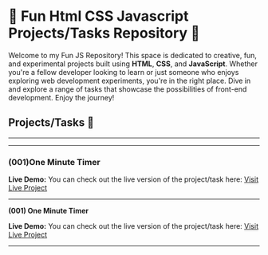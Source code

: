 # 🚀 Fun Html CSS Javascript Projects/Tasks Repository 🎉

Welcome to my Fun JS Repository! This space is dedicated to creative, fun, and experimental projects built using **HTML**, **CSS**, and **JavaScript**. Whether you're a fellow developer looking to learn or just someone who enjoys exploring web development experiments, you're in the right place. Dive in and explore a range of tasks that showcase the possibilities of front-end development. Enjoy the journey!

## Projects/Tasks 🚧

---

---

### (001)One Minute Timer

**Live Demo:**
You can check out the live version of the project/task here: [Visit Live Project](https://001-one-minute-timer.netlify.app/)

---

**(001) One Minute Timer**

**Live Demo:**
You can check out the live version of the project/task here: [Visit Live Project](https://001-one-minute-timer.netlify.app/)

---
